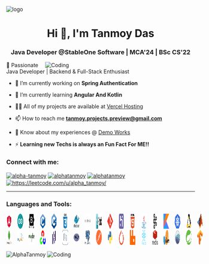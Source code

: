 ![logo](https://github.com/DevTanmoy/DevTanmoy/blob/main/banner.gif)
<h1 align="center">Hi 👋, I'm Tanmoy Das</h1>
<h3 align="center">Java Developer @StableOne Software | MCA'24 | BSc CS'22</h3>
<img align="right" alt="Coding" width="400" src="https://cdn.dribbble.com/users/330915/screenshots/3587000/10_coding_dribbble.gif">

🚀 Passionate Java Developer | Backend & Full-Stack Enthusiast

- 🔭 I’m currently working on **Spring Authentication**

- 🔭 I’m currently learning **Angular And Kotlin**

- 👨‍💻 All of my projects are available at [Vercel Hosting](https://tanmoy-portfolio-sage.vercel.app/)

- 📫 How to reach me **tanmoy.projects.preview@gmail.com**

- 📄 Know about my experiences @ [Demo Works](https://drive.google.com/file/d/1m3OREySmds5GBxjZeJT6ybAChAK8bGN0/view)

- ⚡ **Learning new Techs is always an Fun Fact For ME!!**

<h3 align="left">Connect with me:</h3>
<p align="left">
<a href="https://linkedin.com/in/alpha-tanmoy" target="blank"><img align="center" src="https://raw.githubusercontent.com/rahuldkjain/github-profile-readme-generator/master/src/images/icons/Social/linked-in-alt.svg" alt="alpha-tanmoy" height="30" width="40" /></a>
<a href="https://fb.com/alphatanmoy" target="blank"><img align="center" src="https://raw.githubusercontent.com/rahuldkjain/github-profile-readme-generator/master/src/images/icons/Social/facebook.svg" alt="alphatanmoy" height="30" width="40" /></a>
<a href="https://instagram.com/alphatanmoy" target="blank"><img align="center" src="https://raw.githubusercontent.com/rahuldkjain/github-profile-readme-generator/master/src/images/icons/Social/instagram.svg" alt="alphatanmoy" height="30" width="40" /></a>
<a href="https://www.leetcode.com/https://leetcode.com/u/alpha_tanmoy/" target="blank"><img align="center" src="https://raw.githubusercontent.com/rahuldkjain/github-profile-readme-generator/master/src/images/icons/Social/leet-code.svg" alt="https://leetcode.com/u/alpha_tanmoy/" height="30" width="40" /></a>
</p>

<hr color="blue" height="2">

<h3 align="left">Languages and Tools:</h3>

<div style="display: flex; gap: 15px;">
<a href="https://angular.io" target="_blank" rel="noreferrer"> 
<img src="./icons/angular.svg" alt="angular" width="40" height="40" margin="3" style="margin-right: 15px;"/> </a> 

<a href="https://www.arduino.cc/" target="_blank" rel="noreferrer"> 
<img src="./icons/arduino-1.svg" alt="arduino" width="40" height="40" margin="3" style="margin-right: 15px;"/> </a>

<a href="https://getbootstrap.com" target="_blank" rel="noreferrer"> 
<img src="./icons/bootstrap-plain-wordmark.svg" alt="bootstrap" width="40" height="40" margin="3" style="margin-right: 15px;"/> </a> 

<a href="https://www.cprogramming.com/" target="_blank" rel="noreferrer"> 
<img src="./icons/c-original.svg" alt="c" width="40" height="40" margin="3" style="margin-right: 15px;"/> </a> 

<a href="https://www.w3schools.com/cpp/" target="_blank" rel="noreferrer"> 
<img src="./icons/cplusplus-original.svg" alt="cplusplus" width="40" height="40" margin="3" style="margin-right: 15px;"/> </a> 

<a href="https://www.w3schools.com/css/" target="_blank" rel="noreferrer"> 
<img src="./icons/css3-original-wordmark.svg" alt="css3" width="40" height="40" margin="3" style="margin-right: 15px;"/> </a> 

<a href="https://www.docker.com/" target="_blank" rel="noreferrer"> 
<img src="./icons/docker-original-wordmark.svg" alt="docker" width="40" height="40" margin="3" style="margin-right: 15px;"/> </a> 

<a href="https://expressjs.com" target="_blank" rel="noreferrer"> 
<img src="./icons/express-original-wordmark.svg" alt="express" width="40" height="40" margin="3" style="margin-right: 15px;"/> </a> 

<a href="https://flask.palletsprojects.com/" target="_blank" rel="noreferrer"> 
<img src="./icons/flask-horizontal.webp" alt="flask" width="40" height="40" margin="3" style="margin-right: 15px;"/> </a> 

<a href="https://git-scm.com/" target="_blank" rel="noreferrer"> 
<img src="./icons/git-scm-icon.svg" alt="git" width="40" height="40" margin="3" style="margin-right: 15px;"/> </a> 

<a href="https://heroku.com" target="_blank" rel="noreferrer"> 
<img src="./icons/heroku-icon.svg" alt="heroku" width="40" height="40" margin="3" style="margin-right: 15px;"/> </a> 

<a href="https://www.w3.org/html/" target="_blank" rel="noreferrer"> 
<img src="./icons/html5-original-wordmark.svg" alt="html5" width="40" height="40" margin="3" style="margin-right: 15px;"/> </a> 

<a href="https://www.java.com" target="_blank" rel="noreferrer"> 
<img src="./icons/java-original.svg" alt="java" width="40" height="40" margin="3" style="margin-right: 15px;"/> </a> 

<a href="https://kafka.apache.org/" target="_blank" rel="noreferrer"> 
<img src="./icons/apache_kafka-icon.svg" alt="kafka" width="40" height="40" margin="3" style="margin-right: 15px;"/> </a> 

<a href="https://kotlinlang.org" target="_blank" rel="noreferrer"> 
<img src="./icons/kotlinlang-icon.svg" alt="kotlin" width="40" height="40" margin="3" style="margin-right: 15px;"/> </a> 

<a href="https://kubernetes.io" target="_blank" rel="noreferrer"> 
<img src="./icons/kubernetes-icon.svg" alt="kubernetes" width="40" height="40" margin="3" style="margin-right: 15px;"/> </a> 

<a href="https://www.linux.org/" target="_blank" rel="noreferrer">
<img src="./icons/linux-original.svg" alt="linux" width="40" height="40" margin="3" style="margin-right: 15px;"/> </a>

<a href="https://www.mathworks.com/" target="_blank" rel="noreferrer"> 
<img src="./icons/Matlab_Logo.png" alt="matlab" width="40" height="40" margin="3" style="margin-right: 15px;"/> </a> 
</div>

<div style="display: flex; gap: 15px;">
<a href="https://www.mongodb.com/" target="_blank" rel="noreferrer"> 
<img src="./icons/mongodb-original-wordmark.svg" alt="mongodb" width="40" height="40" margin="3" style="margin-right: 15px;"/> </a> 

<a href="https://www.mysql.com/" target="_blank" rel="noreferrer"> 
<img src="./icons/mysql-original-wordmark.svg" alt="mysql" width="40" height="40" margin="3" style="margin-right: 15px;"/> </a> 

<a href="https://nodejs.org" target="_blank" rel="noreferrer"> 
<img src="./icons/nodejs-original-wordmark.svg" alt="nodejs" width="40" height="40" margin="3" style="margin-right: 15px;"/> </a> 

<a href="https://opencv.org/" target="_blank" rel="noreferrer"> 
<img src="./icons/opencv-icon.svg" alt="opencv" width="40" height="40" margin="3" style="margin-right: 15px;"/> </a> 

<a href="https://pandas.pydata.org/" target="_blank" rel="noreferrer"> 
<img src="./icons/pandas-original.svg" alt="pandas" width="40" height="40" margin="3" style="margin-right: 15px;"/> </a> 

<a href="https://www.photoshop.com/en" target="_blank" rel="noreferrer"> 
<img src="./icons/photoshop-line.svg" alt="photoshop" width="40" height="40" margin="3" style="margin-right: 15px;"/> </a> 

<a href="https://www.php.net" target="_blank" rel="noreferrer"> 
<img src="./icons/php-original.svg" alt="php" width="40" height="40" margin="3" style="margin-right: 15px;"/> </a> 

<a href="https://www.postgresql.org" target="_blank" rel="noreferrer"> 
<img src="./icons/postgresql-original-wordmark.svg" alt="postgresql" width="40" height="40" margin="3" style="margin-right: 15px;"/> </a> 

<a href="https://postman.com" target="_blank" rel="noreferrer"> 
<img src="./icons/getpostman-icon.svg" alt="postman" width="40" height="40" margin="3" style="margin-right: 15px;"/> </a> 

<a href="https://www.python.org" target="_blank" rel="noreferrer"> 
<img src="./icons/python-original.svg" alt="python" width="40" height="40" margin="3" style="margin-right: 15px;"/> </a> 

<a href="https://pytorch.org/" target="_blank" rel="noreferrer"> 
<img src="./icons/pytorch-icon.svg" alt="pytorch" width="40" height="40" margin="3" style="margin-right: 15px;"/> </a> 

<a href="https://www.rabbitmq.com" target="_blank" rel="noreferrer"> 
<img src="./icons/rabbitmq-icon.svg" alt="rabbitMQ" width="40" height="40" margin="3" style="margin-right: 15px;"/> </a> 

<a href="https://reactjs.org/" target="_blank" rel="noreferrer"> 
<img src="./icons/react-original-wordmark.svg" alt="react" width="40" height="40" margin="3" style="margin-right: 15px;"/> </a> 

<a href="https://redis.io" target="_blank" rel="noreferrer"> 
<img src="./icons/redis-original-wordmark.svg" alt="redis" width="40" height="40" margin="3" style="margin-right: 15px;"/> </a> 

<a href="https://scikit-learn.org/" target="_blank" rel="noreferrer"> 
<img src="./icons/Scikit_learn_logo_small.svg" alt="scikit_learn" width="40" height="40" margin="3" style="margin-right: 15px;"/> </a> 

<a href="https://seaborn.pydata.org/" target="_blank" rel="noreferrer"> 
<img src="./icons/logo-mark-lightbg.svg" alt="seaborn" width="40" height="40" margin="3" style="margin-right: 15px;"/> </a> 

<a href="https://spring.io/" target="_blank" rel="noreferrer"> 
<img src="./icons/springio-icon.svg" alt="spring" width="40" height="40" margin="3" style="margin-right: 15px;"/> </a> 

<a href="https://www.tensorflow.org" target="_blank" rel="noreferrer"> 
<img src="./icons/tensorflow-icon.svg" alt="tensorflow" width="40" height="40" margin="3" style="margin-right: 15px;"/> </a> 
</div>

<p><img width="50%" src="https://github-readme-stats.vercel.app/api/top-langs?username=alphaTanmoy&show_icons=true&locale=en&layout=compact" alt="AlphaTanmoy"/>
<img alt="Coding" width="250" src="https://media3.giphy.com/media/Ll22OhMLAlVDb8UQWe/source.gif"></p>
